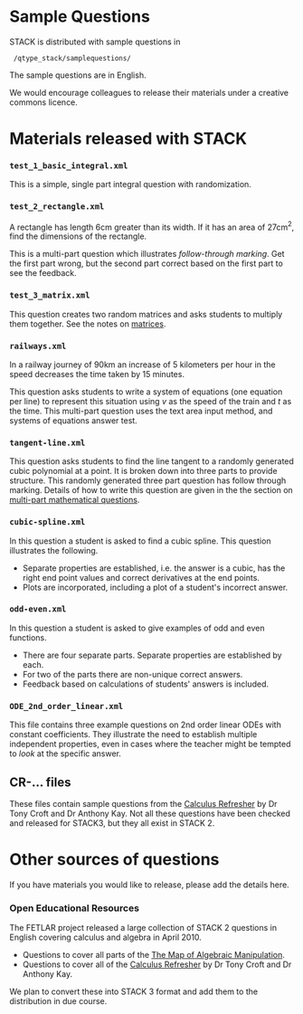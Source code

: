 # Sample Questions

STACK is distributed with sample questions in

     /qtype_stack/samplequestions/

The sample questions are in English.

We would encourage colleagues to release their materials under a creative commons licence.

# Materials released with STACK #

### `test_1_basic_integral.xml` ###

This is a simple, single part integral question with randomization.

### `test_2_rectangle.xml` ###

A rectangle has length 6cm greater than its width. If it has an area of 27cm$^2$, find the dimensions of the rectangle.

This is a multi-part question which illustrates _follow-through marking_.  Get the first part wrong, but the second part correct based on the first part to see the feedback.

### `test_3_matrix.xml` ###

This question creates two random matrices and asks students to multiply them together.  See the notes on [matrices](../CAS/Matrix.md).

### `railways.xml` ###

In a railway journey of 90km an increase of 5 kilometers per hour in the speed decreases the time taken by 15 minutes.

This question asks students to write a system of equations (one equation per line) to represent this situation using $v$ as the speed of the train and $t$ as the time.  This multi-part question uses the text area input method, and systems of equations answer test. 

### `tangent-line.xml` ###

This question asks students to find the line tangent to a randomly generated cubic polynomial at a point.  It is broken down into three parts to provide structure.  This randomly generated three part question has follow through marking.  Details of how to write this question are given in the the section on [multi-part mathematical questions](Multi-part_mathematical_questions.md).

### `cubic-spline.xml` ###

In this question a student is asked to find a cubic spline.  This question illustrates the following.

* Separate properties are established, i.e. the answer is a cubic, has the right end point values and correct derivatives at the end points.
* Plots are incorporated, including a plot of a student's incorrect answer.

### `odd-even.xml` ###

In this question a student is asked to give examples of odd and even functions.

* There are four separate parts.  Separate properties are established by each.
* For two of the parts there are non-unique correct answers.
* Feedback based on calculations of students' answers is included.

### `ODE_2nd_order_linear.xml` ###

This file contains three example questions on 2nd order linear ODEs with constant coefficients.  They illustrate the need to establish multiple independent properties, even in cases where the teacher might be tempted to _look_ at the specific answer.

## CR-... files ##

These files contain sample questions from  the [Calculus Refresher](http://www.mathcentre.ac.uk/resources/exercisebooks/mathcentre/final0502-calc-ref-ukmlsc.pdf) by Dr Tony Croft and Dr Anthony Kay.  Not all these questions have been checked and released for STACK3, but they all exist in STACK 2.


# Other sources of questions #

If you have materials you would like to release, please add the details here.

### Open Educational Resources ###

The FETLAR project released a large collection of STACK 2 questions in English covering calculus and algebra
in April 2010.  

* Questions to cover all parts of the [The Map of Algebraic Manipulation](http://www.mth.kcl.ac.uk/staff/ad_barnard/Pocket.pdf).  
* Questions to cover all of the [Calculus Refresher](http://www.mathcentre.ac.uk/resources/exercisebooks/mathcentre/final0502-calc-ref-ukmlsc.pdf) by Dr Tony Croft and Dr Anthony Kay.

We plan to convert these into STACK 3 format and add them to the distribution in due course.

